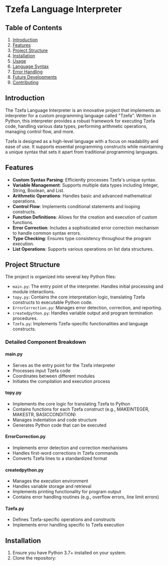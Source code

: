 # Tzefa Language Interpreter

## Table of Contents
1. [Introduction](#introduction)
2. [Features](#features)
3. [Project Structure](#project-structure)
4. [Installation](#installation)
5. [Usage](#usage)
6. [Language Syntax](#language-syntax)
7. [Error Handling](#error-handling)
8. [Future Developments](#future-developments)
9. [Contributing](#contributing)

## Introduction

The Tzefa Language Interpreter is an innovative project that implements an interpreter for a custom programming language called "Tzefa". Written in Python, this interpreter provides a robust framework for executing Tzefa code, handling various data types, performing arithmetic operations, managing control flow, and more.

Tzefa is designed as a high-level language with a focus on readability and ease of use. It supports essential programming constructs while maintaining a unique syntax that sets it apart from traditional programming languages.

## Features

- **Custom Syntax Parsing**: Efficiently processes Tzefa's unique syntax.
- **Variable Management**: Supports multiple data types including Integer, String, Boolean, and List.
- **Arithmetic Operations**: Handles basic and advanced mathematical operations.
- **Control Flow**: Implements conditional statements and looping constructs.
- **Function Definitions**: Allows for the creation and execution of custom functions.
- **Error Correction**: Includes a sophisticated error correction mechanism to handle common syntax errors.
- **Type Checking**: Ensures type consistency throughout the program execution.
- **List Operations**: Supports various operations on list data structures.

## Project Structure

The project is organized into several key Python files:

- `main.py`: The entry point of the interpreter. Handles initial processing and module interactions.
- `topy.py`: Contains the core interpretation logic, translating Tzefa constructs to executable Python code.
- `ErrorCorrection.py`: Manages error detection, correction, and reporting.
- `createdpython.py`: Handles variable output and program termination procedures.
- `Tzefa.py`: Implements Tzefa-specific functionalities and language constructs.

### Detailed Component Breakdown

#### main.py
- Serves as the entry point for the Tzefa interpreter
- Processes input Tzefa code
- Coordinates between different modules
- Initiates the compilation and execution process

#### topy.py
- Implements the core logic for translating Tzefa to Python
- Contains functions for each Tzefa construct (e.g., MAKEINTEGER, MAKESTR, BASICCONDITION)
- Manages indentation and code structure
- Generates Python code that can be executed

#### ErrorCorrection.py
- Implements error detection and correction mechanisms
- Handles first-word corrections in Tzefa commands
- Converts Tzefa lines to a standardized format

#### createdpython.py
- Manages the execution environment
- Handles variable storage and retrieval
- Implements printing functionality for program output
- Contains error handling routines (e.g., overflow errors, line limit errors)

#### Tzefa.py
- Defines Tzefa-specific operations and constructs
- Implements error handling specific to Tzefa execution

## Installation

1. Ensure you have Python 3.7+ installed on your system.
2. Clone the repository: